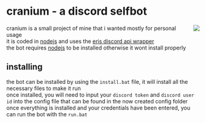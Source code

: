 <h1>cranium - a discord selfbot</h1>
<img src="https://i.imgur.com/25DOmtM.png" align="right" />
<p>
cranium is a small project of mine that i wanted mostly for personal usage
<br>
it is coded in <a href=https://nodejs.org/en/>nodejs</a> and uses the <a href=https://github.com/abalabahaha/eris>eris discord api wrapper</a>
<br>
the bot requires <a href=https://nodejs.org/en/>nodejs</a> to be installed otherwise it wont install properly
</p>
<h2>installing</h2>
<p>
the bot can be installed by using the <code>install.bat</code> file, it will install all the necessary files to make it run
<br>
  once installed, you will need to input your <code>discord token</code> and <code>discord user id</code> into the config file that can be found in the now created config folder
<br>
once everything is installed and your credentials have been entered, you can run the bot with the <code>run.bat</code>
</p>
